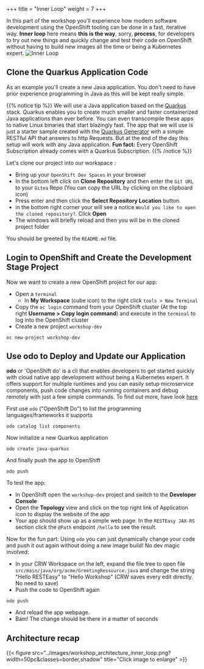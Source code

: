 +++
title = "Inner Loop"
weight = 7
+++

In this part of the workshop you'll experience how modern software development using the OpenShift tooling can be done in a fast, iterative way. **Inner loop** here means **this is the way**, sorry, **process**, for developers to try out new things and quickly change and test their code on OpenShift without having to build new images all the time or being a Kubernetes expert.
![Inner Loop](../images/loop.png)

## Clone the Quarkus Application Code

As an example you'll create a new Java application. You don't need to have prior experience programming in Java as this will be kept really simple.

{{% notice tip %}}
We will use a Java application based on the [Quarkus](https://quarkus.io/) stack. Quarkus enables you to create much smaller and faster containerized Java applications than ever before. You can even transcompile these apps to native Linux binaries that start blazingly fast. The app that we will use is just a starter sample created with the [Quarkus Generator](https://code.quarkus.io/) with a simple RESTful API that answers to http Requests. But at the end of the day this setup will work with any Java application. **Fun fact:** Every OpenShift Subscription already comes with a Quarkus Subscription.
{{% /notice %}}

Let's clone our project into our workspace :

- Bring up your `OpenShift Dev Spaces` in your browser
- In the bottom left click on **Clone Repository** and then enter the `Git URL` to your `Gitea` Repo (You can copy the URL by clicking on the clipboard icon)
- Press enter and then click the **Select Repository Location** button.
- in the bottom right corner your will see a notice `Would you like to open the cloned repository?`. Click **Open**
- The windows will briefly reload and then you will be in the cloned project folder

You should be greeted by the `README.md` file.

## Login to OpenShift and Create the Development Stage Project

Now we want to create a new OpenShift project for our app:

- Open a `terminal`
  - In **My Workspace** (cube icon) to the right click `tools > New Terminal`
- Copy the `oc login` command from your OpenShift cluster (At the top right **Username > Copy login command**) and execute in the `terminal` to log into the OpenShift cluster
- Create a new project `workshop-dev`

```
oc new-project workshop-dev
```

## Use odo to Deploy and Update our Application

**odo** or 'OpenShift do' is a cli that enables developers to get started quickly with cloud native app development without being a Kubernetes expert. It offers support for multiple runtimes and you can easily setup microservice components, push code changes into running containers and debug remotely with just a few simple commands. To find out more, have look [here](https://odo.dev/)

First use `odo` ("OpenShift Do") to list the programming languages/frameworks it supports

```
odo catalog list components
```

Now initialize a new Quarkus application

```
odo create java-quarkus
```

And finally push the app to OpenShift

```
odo push
```

To test the app:

- In OpenShift open the `workshop-dev` project and switch to the **Developer Console**
- Open the **Topology** view and click on the top right link of Application icon to display the website of the app
- Your app should show up as a simple web page. In the `RESTEasy JAX-RS` section click the `@Path` endpoint `/hello` to see the result.

Now for the fun part: Using `odo` you can just dynamically change your code and push it out again without doing a new image build! No dev magic involved:

- In your CRW Workspace on the left, expand the file tree to open file `src/main/java/org/acme/GreetingRessource.java` and change the string "Hello RESTEasy" to "Hello Workshop" (CRW saves every edit directly. No need to save)
- Push the code to OpenShift again

```
odo push
```

- And reload the app webpage.
- Bam! The change should be there in a matter of seconds

## Architecture recap

{{< figure src="../images/workshop_architecture_inner_loop.png?width=50pc&classes=border,shadow" title="Click image to enlarge" >}}

